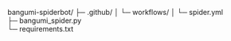 bangumi-spiderbot/
├─ .github/
│   └─ workflows/
│        └─ spider.yml   
├─ bangumi_spider.py     
└─ requirements.txt      

